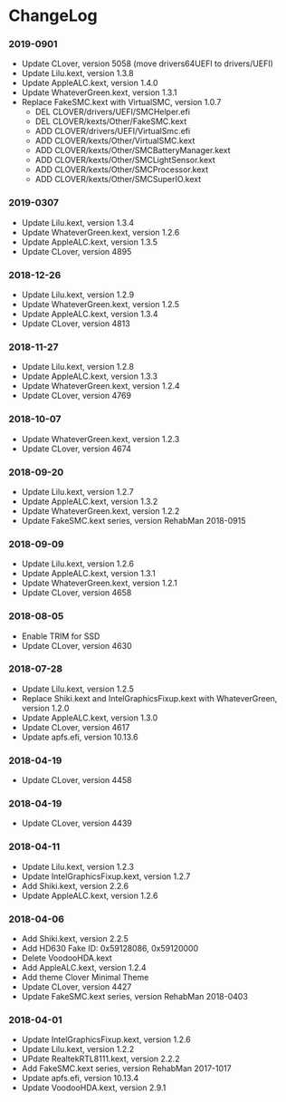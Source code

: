 ChangeLog
=========

### 2019-0901
- Update CLover, version 5058 (move drivers64UEFI to drivers/UEFI)
- Update Lilu.kext, version 1.3.8
- Update AppleALC.kext, version 1.4.0
- Update WhateverGreen.kext, version 1.3.1
- Replace FakeSMC.kext with VirtualSMC, version 1.0.7
    - DEL CLOVER/drivers/UEFI/SMCHelper.efi
    - DEL CLOVER/kexts/Other/FakeSMC.kext
    - ADD CLOVER/drivers/UEFI/VirtualSmc.efi
    - ADD CLOVER/kexts/Other/VirtualSMC.kext
    - ADD CLOVER/kexts/Other/SMCBatteryManager.kext
    - ADD CLOVER/kexts/Other/SMCLightSensor.kext
    - ADD CLOVER/kexts/Other/SMCProcessor.kext
    - ADD CLOVER/kexts/Other/SMCSuperIO.kext

### 2019-0307
- Update Lilu.kext, version 1.3.4
- Update WhateverGreen.kext, version 1.2.6
- Update AppleALC.kext, version 1.3.5
- Update CLover, version 4895

### 2018-12-26
- Update Lilu.kext, version 1.2.9
- Update WhateverGreen.kext, version 1.2.5
- Update AppleALC.kext, version 1.3.4
- Update CLover, version 4813

### 2018-11-27
- Update Lilu.kext, version 1.2.8
- Update AppleALC.kext, version 1.3.3
- Update WhateverGreen.kext, version 1.2.4
- Update CLover, version 4769

### 2018-10-07
- Update WhateverGreen.kext, version 1.2.3
- Update CLover, version 4674

### 2018-09-20
- Update Lilu.kext, version 1.2.7
- Update AppleALC.kext, version 1.3.2
- Update WhateverGreen.kext, version 1.2.2
- Update FakeSMC.kext series, version RehabMan 2018-0915

### 2018-09-09
- Update Lilu.kext, version 1.2.6
- Update AppleALC.kext, version 1.3.1
- Update WhateverGreen.kext, version 1.2.1
- Update CLover, version 4658

### 2018-08-05
- Enable TRIM for SSD
- Update CLover, version 4630

### 2018-07-28
- Update Lilu.kext, version 1.2.5
- Replace Shiki.kext and IntelGraphicsFixup.kext with WhateverGreen, version 1.2.0
- Update AppleALC.kext, version 1.3.0
- Update CLover, version 4617
- Update apfs.efi, version 10.13.6

### 2018-04-19
- Update CLover, version 4458

### 2018-04-19
- Update CLover, version 4439

### 2018-04-11
- Update Lilu.kext, version 1.2.3
- Update IntelGraphicsFixup.kext, version 1.2.7
- Add Shiki.kext, version 2.2.6
- Update AppleALC.kext, version 1.2.6

### 2018-04-06
- Add Shiki.kext, version 2.2.5
- Add HD630 Fake ID: 0x59128086, 0x59120000
- Delete VoodooHDA.kext
- Add AppleALC.kext, version 1.2.4
- Add theme Clover Minimal Theme
- Update CLover, version 4427
- Update FakeSMC.kext series, version RehabMan 2018-0403

### 2018-04-01
- Update IntelGraphicsFixup.kext, version 1.2.6
- Update Lilu.kext, version 1.2.2
- UPdate RealtekRTL8111.kext, version 2.2.2
- Add FakeSMC.kext series, version RehabMan 2017-1017
- Update apfs.efi, version 10.13.4
- Update VoodooHDA.kext, version 2.9.1


